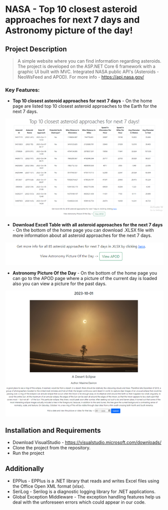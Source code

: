NASA - Top 10 closest asteroid approaches for next 7 days and Astronomy picture of the day!
====================
## Project Description
> A simple website where you can find information regarding asteroids.
> The project is developed on the ASP.NET Core 6 framework with a graphic UI built with MVC. Integrated NASA public API's (Asteroids - NeoWsFeed and APOD). For more info - https://api.nasa.gov/ 
### Key Features:
* **Top 10 closest asteroid approaches for next 7 days** - On the home page are listed top 10 closest asteroid approaches to the Earth for the next 7 days.

![alt text](https://github.com/Nachosa/Top10Asteroids/blob/main/PicturesForREADME/HomePage.PNG?raw=true)

* **Download Excell Table with all asteroid approaches for the next 7 days** - On the bottom of the home page you can download .XLSX file with more information about all asteroid approaches for the next 7 days. 

![alt text](https://github.com/Nachosa/Top10Asteroids/blob/main/PicturesForREADME/Options.PNG?raw=true)

* **Astronomy Picture Of the Day** - On the bottom of the home page you can go to the APOD page where a picture of the current day is loaded also you can view a picture for the past days.
  
![alt text](https://github.com/Nachosa/Top10Asteroids/blob/main/PicturesForREADME/APOD.PNG?raw=true)
  
## Installation and Requirements
* Download VisualStudio - https://visualstudio.microsoft.com/downloads/
* Clone the project from the repository.
* Run the project 

## Additionally
* EPPlus - EPPlus is a .NET library that reads and writes Excel files using the Office Open XML format (xlsx).
* SeriLog - Serilog is a diagnostic logging library for .NET applications.
* Global Exception Middleware - The exception handling features help us deal with the unforeseen errors which could appear in our code.

